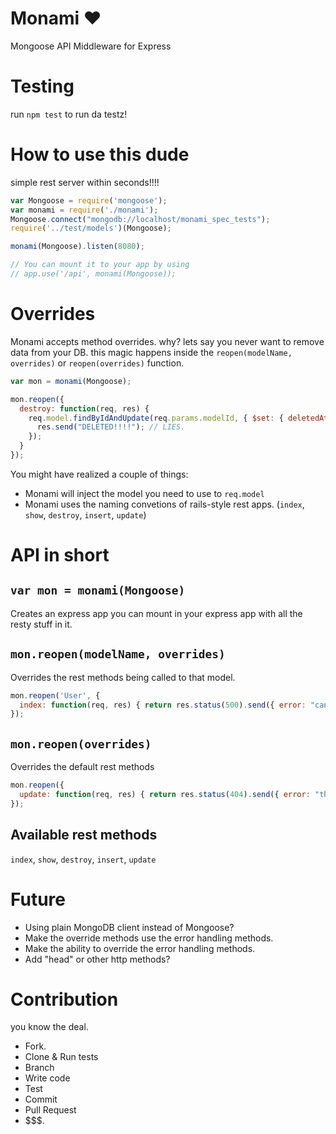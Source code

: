 # Monami :heart:

Mongoose API Middleware for Express

# Testing

run `npm test` to run da testz!

# How to use this dude

simple rest server within seconds!!!!

```js
var Mongoose = require('mongoose');
var monami = require('./monami');
Mongoose.connect("mongodb://localhost/monami_spec_tests");
require('../test/models')(Mongoose);

monami(Mongoose).listen(8080);

// You can mount it to your app by using
// app.use('/api', monami(Mongoose));
```

# Overrides

Monami accepts method overrides. why? lets say you never want to remove data from your DB.
this magic happens inside the `reopen(modelName, overrides)` or `reopen(overrides)` function.

```js
var mon = monami(Mongoose);

mon.reopen({
  destroy: function(req, res) {
    req.model.findByIdAndUpdate(req.params.modelId, { $set: { deletedAt: Date.now() } }, function(err, data) {
      res.send("DELETED!!!!"); // LIES.
    });
  }
});
```

You might have realized a couple of things:

- Monami will inject the model you need to use to `req.model`
- Monami uses the naming convetions of rails-style rest apps. (`index`, `show`, `destroy`, `insert`, `update`)

# API in short
## `var mon = monami(Mongoose)`
Creates an express app you can mount in your express app with all the resty stuff in it.

## `mon.reopen(modelName, overrides)`
Overrides the rest methods being called to that model.

```js
mon.reopen('User', {
  index: function(req, res) { return res.status(500).send({ error: "cannot get user list." }); }
});
```

## `mon.reopen(overrides)`
Overrides the default rest methods

```js
mon.reopen({
  update: function(req, res) { return res.status(404).send({ error: "there is no update on this app!!!! haha" }); }
});
```

## Available rest methods
`index`, `show`, `destroy`, `insert`, `update`

# Future
- Using plain MongoDB client instead of Mongoose?
- Make the override methods use the error handling methods.
- Make the ability to override the error handling methods.
- Add "head" or other http methods?

# Contribution
you know the deal.

- Fork.
- Clone & Run tests
- Branch
- Write code
- Test
- Commit
- Pull Request
- $$$.